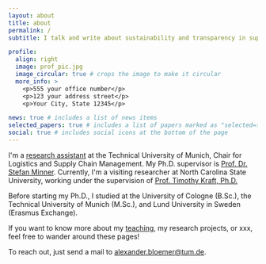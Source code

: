 ```yaml
---
layout: about
title: about
permalink: /
subtitle: I talk and write about sustainability and transparency in supply chains.

profile:
  align: right
  image: prof_pic.jpg
  image_circular: true # crops the image to make it circular
  more_info: >
    <p>555 your office number</p>
    <p>123 your address street</p>
    <p>Your City, State 12345</p>

news: true # includes a list of news items
selected_papers: true # includes a list of papers marked as "selected={true}"
social: true # includes social icons at the bottom of the page
---
```


I'm a [research assistant](https://www.ot.mgt.tum.de/log/team/bloemer/) at the Technical University of Munich, Chair for Logistics and Supply Chain Management.
My Ph.D. supervisor is [Prof. Dr. Stefan Minner](https://www.ot.mgt.tum.de/log/team/minner/).
Currently, I'm a visiting researcher at North Carolina State University, working under the supervision of [Prof. Timothy Kraft, Ph.D.](https://poole.ncsu.edu/people/tim-kraft/)

Before starting my Ph.D., I studied at the University of Cologne (B.Sc.), the Technical University of Munich (M.Sc.), and Lund University in Sweden (Erasmus Exchange).

If you want to know more about my [teaching](/teaching/), my research projects, or xxx, feel free to wander around these pages!

To reach out, just send a mail to [alexander.bloemer@tum.de](mailto:alexander.bloemer@tum.de).
